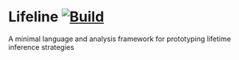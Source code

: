 # Lifeline [![Build](https://github.com/gradual-verification/lifeline/actions/workflows/build.yml/badge.svg)](https://github.com/gradual-verification/lifeline/actions/workflows/build.yml)

A minimal language and analysis framework for prototyping lifetime inference strategies